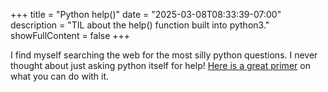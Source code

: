 +++
title = "Python help()"
date = "2025-03-08T08:33:39-07:00"
description = "TIL about the help() function built into python3."
showFullContent = false
+++

I find myself searching the web for the most silly python questions. I never thought about just asking python itself for help! [Here is a great primer](https://www.pythonmorsels.com/help-features/) on what you can do with it.